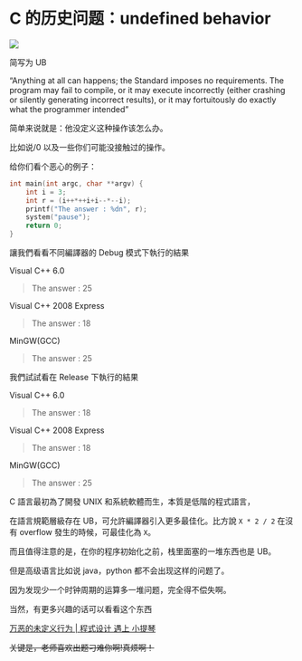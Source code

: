# C 的历史问题：undefined behavior

![](https://pic-hdu-cs-wiki-1307923872.cos.ap-shanghai.myqcloud.com/boxcnIdOChXQUGMvnxWcB7uTWLh.png)

简写为 UB

“Anything at all can happens; the Standard imposes no requirements. The program may fail to compile, or it may execute incorrectly (either crashing or silently generating incorrect results), or it may fortuitously do exactly what the programmer intended”

简单来说就是：他没定义这种操作该怎么办。

比如说/0 以及一些你们可能没接触过的操作。

给你们看个恶心的例子：

```c
int main(int argc, char **argv) {
    int i = 3;
    int r = (i++*++i+i--*--i);
    printf("The answer : %dn", r);
    system("pause");
    return 0;
}
```

讓我們看看不同編譯器的 Debug 模式下執行的結果

Visual C++ 6.0

> The answer : 25

Visual C++ 2008 Express

> The answer : 18

MinGW(GCC)

> The answer : 25

我們試試看在 Release 下執行的結果

Visual C++ 6.0

> The answer : 18

Visual C++ 2008 Express

> The answer : 18

MinGW(GCC)

> The answer : 25

C 語言最初為了開發 UNIX 和系統軟體而生，本質是低階的程式語言，

在語言規範層級存在 UB，可允許編譯器引入更多最佳化。比方說 `X * 2 / 2` 在沒有 overflow 發生的時候，可最佳化為 `X`。

而且值得注意的是，在你的程序初始化之前，栈里面塞的一堆东西也是 UB。

但是高级语言比如说 java，python 都不会出现这样的问题了。

因为发现少一个时钟周期的运算多一堆问题，完全得不偿失啊。

当然，有更多兴趣的话可以看看这个东西

[万恶的未定义行为 | 程式设计 遇上 小提琴](https://blog.ez2learn.com/2008/09/27/evil-undefined-behavior/)

<del>关键是，老师喜欢出题刁难你啊!真烦啊！</del>
